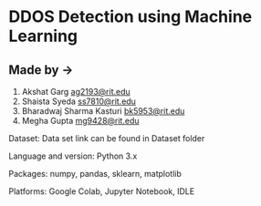 # DDOS Detection using Machine Learning

## Made by -> 
1) Akshat Garg ag2193@rit.edu
2) Shaista Syeda  ss7810@rit.edu
3) Bharadwaj Sharma Kasturi  bk5953@rit.edu
4) Megha Gupta mg9428@rit.edu

Dataset: Data set link can be found in Dataset folder

Language and version: Python 3.x

Packages: numpy, pandas, sklearn, matplotlib

Platforms: Google Colab, Jupyter Notebook, IDLE